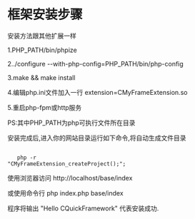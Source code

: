 <h1>框架安装步骤</h1>

安装方法跟其他扩展一样

1.PHP_PATH/bin/phpize

2../configure --with-php-config=PHP_PATH/bin/php-config

3.make && make install

4.编辑php.ini文件加入一行 extension=CMyFrameExtension.so

5.重启php-fpm或http服务

PS:其中PHP_PATH为php可执行文件所在目录

安装完成后,进入你的网站目录运行如下命令,将自动生成文件目录


<code><br>&nbsp;&nbsp;&nbsp;php -r "CMyFrameExtension_createProject();";<br></code>


使用浏览器访问 http://localhost/base/index 

或使用命令行 php index.php base/index

程序将输出 "Hello CQuickFramework" 代表安装成功.
